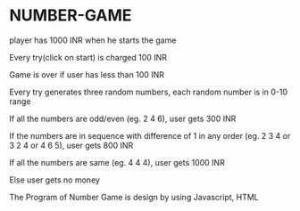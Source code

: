 # NUMBER-GAME

player has 1000 INR when he starts the game

Every try(click on start) is charged 100 INR

Game is over if user has less than 100 INR

Every try generates three random numbers, each random number is in 0-10 range

If all the numbers are odd/even (eg. 2 4 6), user gets 300 INR

If the numbers are in sequence with difference of 1 in any order (eg. 2 3 4 or 3 2 4 or 4 6 5), user gets 800 INR

If all the numbers are same (eg. 4 4 4), user gets 1000 INR

Else user gets no money

The Program of Number Game is design by using Javascript, HTML
